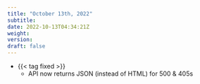 ```yaml
---
title: "October 13th, 2022"
subtitle:
date: 2022-10-13T04:34:21Z
weight:
version:
draft: false
---
```


<!-- Available tags are: added, changed, deprecated, removed, fixed, performance, security -->
- {{< tag fixed >}}
    - API now returns JSON (instead of HTML) for 500 & 405s
